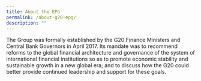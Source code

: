 ```yaml
---
title: About the EPG
permalink: /about-g20-epg/
description: ""
---
```

The Group was formally established by the G20 Finance Ministers and Central Bank Governors in April 2017. Its mandate was to recommend reforms to the global financial architecture and governance of the system of international financial institutions so as to promote economic stability and sustainable growth in a new global era; and to discuss how the G20 could better provide continued leadership and support for these goals.